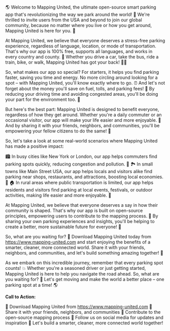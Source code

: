 🌎 Welcome to Mapping United, the ultimate open-source smart parking app that's revolutionizing the way we park around the world! 🚗 We're thrilled to invite users from the USA and beyond to join our global community, because no matter where you live or how you get around, Mapping United is here for you. 🌟

At Mapping United, we believe that everyone deserves a stress-free parking experience, regardless of language, location, or mode of transportation. That's why our app is 100% free, supports all languages, and works in every country and county. 🌈 Whether you drive a car, take the bus, ride a train, bike, or walk, Mapping United has got your back! 🚶‍♀️

So, what makes our app so special? For starters, it helps you find parking faster, saving you time and energy. No more circling around looking for a spot – with Mapping United, you'll know exactly where to go. ⏰ And let's not forget about the money you'll save on fuel, tolls, and parking fees! 💸 By reducing your driving time and avoiding congested areas, you'll be doing your part for the environment too. 🌿

But here's the best part: Mapping United is designed to benefit everyone, regardless of how they get around. Whether you're a daily commuter or an occasional visitor, our app will make your life easier and more enjoyable. 🌈 And by sharing it with your friends, neighbors, and communities, you'll be empowering your fellow citizens to do the same! 💪

So, let's take a look at some real-world scenarios where Mapping United has made a positive impact:

🏙️ In busy cities like New York or London, our app helps commuters find parking spots quickly, reducing congestion and pollution. 🌆
🏞️ In small towns like Main Street USA, our app helps locals and visitors alike find parking near shops, restaurants, and attractions, boosting local economies. 💸
🏠 In rural areas where public transportation is limited, our app helps residents and visitors find parking at local events, festivals, or outdoor activities, making life easier and more enjoyable. 🌳

At Mapping United, we believe that everyone deserves a say in how their community is shaped. That's why our app is built on open-source principles, empowering users to contribute to the mapping process. 💪 By sharing your own parking experiences and insights, you'll be helping to create a better, more sustainable future for everyone! 🌟

So, what are you waiting for? 🤔 Download Mapping United today from https://www.mapping-united.com and start enjoying the benefits of a smarter, cleaner, more connected world. Share it with your friends, neighbors, and communities, and let's build something amazing together! 🌈

As we embark on this incredible journey, remember that every parking spot counts! 💥 Whether you're a seasoned driver or just getting started, Mapping United is here to help you navigate the road ahead. So, what are you waiting for? 🚗 Let's get moving and make the world a better place – one parking spot at a time! 🌎

**Call to Action:**

📲 Download Mapping United from https://www.mapping-united.com
💬 Share it with your friends, neighbors, and communities
👥 Contribute to the open-source mapping process
🔗 Follow us on social media for updates and inspiration
🚀 Let's build a smarter, cleaner, more connected world together!